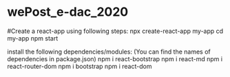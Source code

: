 # wePost_e-dac_2020

#Create a react-app using following steps:
npx create-react-app my-app
cd my-app
npm start

install the following dependencies/modules:
(You can find the names of dependencies in package.json)
npm i react-bootstrap
npm i react-md
npm i react-router-dom
npm i bootstrap
npm i react-dom
